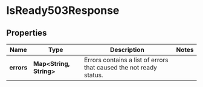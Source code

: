 

# IsReady503Response


## Properties

| Name | Type | Description | Notes |
|------------ | ------------- | ------------- | -------------|
|**errors** | **Map&lt;String, String&gt;** | Errors contains a list of errors that caused the not ready status. |  |




